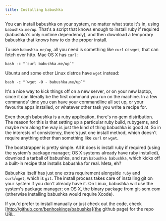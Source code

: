```yaml
---
title: Installing babushka
---
```


You can install babushka on your system, no matter what state it's in, using `babushka.me/up`. That's a script that knows enough to install ruby if required (babushka's only runtime dependency), and then download a temporary babushka that knows how to do the proper install.

To use `babushka.me/up`, all you need is something like `curl` or `wget`, that can fetch over http. Mac OS X has `curl`:

    bash -c "`curl babushka.me/up`"

Ubuntu and some other Linux distros have `wget` instead:

    bash -c "`wget -O - babushka.me/up`"

It's a nice way to kick things off on a new server, or on your new laptop, since it can literally be the first command you run on the machine. In a few commands' time you can have your commandline all set up, or your favourite apps installed, or whatever other task you write a recipe for.

Even though babushka is a ruby application, there's no gem distribution. The reason for this is that setting up a particular ruby build, rubygems, and maybe rvm along the way is just the kind of thing babushka is good at. So in the interests of consistency, there's just one install method, which doesn't require anything other than something like `curl` or `wget`.

The bootstrapper is pretty simple. All it does is install ruby if required (using the system's package manager; OS X systems already have ruby installed), download a tarball of babushka, and run `babushka babushka`, which kicks off a built-in recipe that installs babushka for real. Meta, eh?

Babushka itself has just one extra requirement alongside `ruby` and `curl`/`wget`, which is `git`. The install process takes care of installing git on your system if you don't already have it. On Linux, babushka will use the system's package manager; on OS X, the binary package from git-scm.com (otherwise installing babushka would require Xcode).

If you'd prefer to install manually or just check out the code, check [http://github.com/benhoskings/babushka](the github page) for the repo URL.
